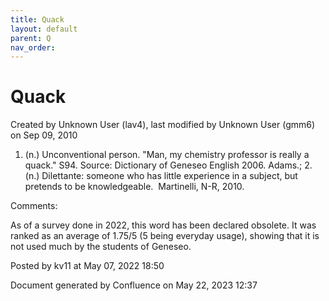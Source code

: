 ```yaml
---
title: Quack
layout: default
parent: Q
nav_order:
---
```


# Quack

Created by  Unknown User (lav4), last modified by  Unknown User (gmm6) on Sep 09, 2010

1. (n.) Unconventional person. &quot;Man, my chemistry professor is really a quack.&quot; S94. Source: Dictionary of Geneseo English 2006. Adams.; 2. (n.) Dilettante: someone who has little experience in a subject, but pretends to be knowledgeable.  Martinelli, N-R, 2010.

Comments:

As of a survey done in 2022, this word has been declared obsolete. It was ranked as an average of 1.75/5 (5 being everyday usage), showing that it is not used much by the students of Geneseo. 

Posted by kv11 at May 07, 2022 18:50

Document generated by Confluence on May 22, 2023 12:37


